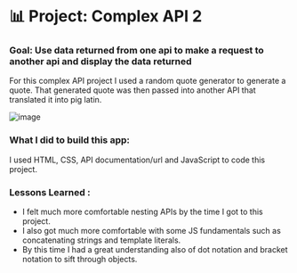 # 📊 Project: Complex API 2

### Goal: Use data returned from one api to make a request to another api and display the data returned

For this complex API project I used a random quote generator to generate a quote. That generated quote was then passed into another API that translated it into pig latin.

![image](https://github.com/fjh321/Complex-API-2-FJH/assets/64885403/86e71a75-6f5c-4907-a7c2-19aa46178921)

### What I did to build this app:

I used HTML, CSS, API documentation/url and JavaScript to code this project.

### Lessons Learned :
- I felt much more comfortable nesting APIs by the time I got to this project.
- I also got much more comfortable with some JS fundamentals such as concatenating strings and template literals.
- By this time I had a great understanding also of dot notation and bracket notation to sift through objects.

